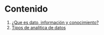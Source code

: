 # Contenido
1. [¿Que es dato, información y conocimiento?](/definiciones.md)
2. [Tipos de  analitica de datos](/tipos_analitica_datos.md)